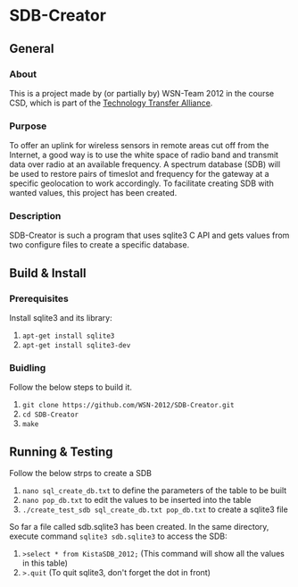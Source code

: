 # SDB-Creator

## General
### About
This is a project made by (or partially by) WSN-Team 2012 in the course CSD, which is part of the [Technology Transfer Alliance](http://ttaportal.org/).

### Purpose
To offer an uplink for wireless sensors in remote areas cut off from the Internet, a good way is to use the white space of radio band and transmit data over radio at an available frequency. A spectrum database (SDB) will be used to restore pairs of timeslot and frequency for the gateway at a specific geolocation to work accordingly.
To facilitate creating SDB with wanted values, this project has been created.

### Description
SDB-Creator is such a program that uses sqlite3 C API and gets values from two configure files to create a specific database.

## Build & Install
### Prerequisites
Install sqlite3 and its library:
1.  `apt-get install sqlite3`
2.  `apt-get install sqlite3-dev`

### Buidling
Follow the below steps to build it.

1.  `git clone https://github.com/WSN-2012/SDB-Creator.git`
2.  `cd SDB-Creator`
3.  `make`

## Running & Testing
Follow the below strps to create a SDB
1.  `nano sql_create_db.txt` to define the parameters of the table to be built
2.  `nano pop_db.txt` to edit the values to be inserted into the table
3.  `./create_test_sdb sql_create_db.txt pop_db.txt` to create a sqlite3 file 

So far a file called sdb.sqlite3 has been created. In the same directory, execute command `sqlite3 sdb.sqlite3` to access the SDB:
1.   `>select * from KistaSDB_2012;`
  (This command will show all the values in this table)
2.  `>.quit`
  (To quit sqlite3, don't forget the dot in front)